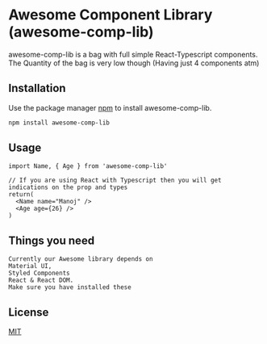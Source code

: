 # Awesome Component Library (awesome-comp-lib)

awesome-comp-lib is a bag with full simple React-Typescript components. The Quantity of the bag is very low though (Having just 4 components atm)

## Installation

Use the package manager [npm](https://www.npmjs.com/) to install awesome-comp-lib.

```bash
npm install awesome-comp-lib
```

## Usage

```
import Name, { Age } from 'awesome-comp-lib'

// If you are using React with Typescript then you will get indications on the prop and types
return(
  <Name name="Manoj" />
  <Age age={26} />
)
```

## Things you need

```
Currently our Awesome library depends on
Material UI,
Styled Components
React & React DOM.
Make sure you have installed these

```

## License

[MIT](https://choosealicense.com/licenses/mit/)
